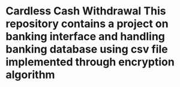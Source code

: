 # Cardless Cash Withdrawal This repository contains a project on banking interface and handling banking database using csv file implemented through encryption algorithm
